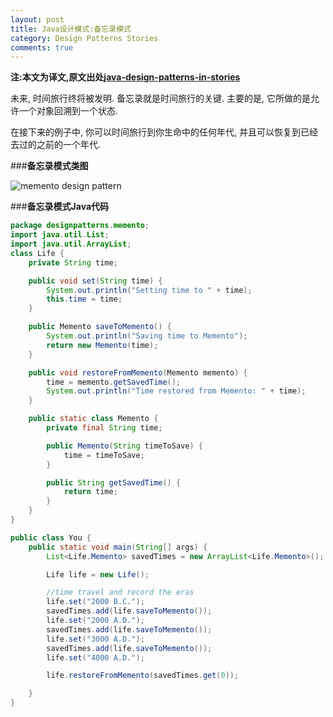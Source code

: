```yaml
---
layout: post
title: Java设计模式:备忘录模式
category: Design Patterns Stories
comments: true
---
```


**注:本文为译文,原文出处[java-design-patterns-in-stories](http://www.programcreek.com/java-design-patterns-in-stories/)**

未来, 时间旅行终将被发明. 备忘录就是时间旅行的关键. 主要的是, 它所做的是允许一个对象回溯到一个状态.<br/>

在接下来的例子中, 你可以时间旅行到你生命中的任何年代, 并且可以恢复到已经去过的之前的一个年代.



###**备忘录模式类图**

<img src="http://www.programcreek.com/wp-content/uploads/2013/02/memento.png" alt="memento design pattern" class="alignleft size-full wp-image-7837">

###**备忘录模式Java代码**

``` java
package designpatterns.memento;
import java.util.List;
import java.util.ArrayList;
class Life {
    private String time;

    public void set(String time) {
        System.out.println("Setting time to " + time);
        this.time = time;
    }

    public Memento saveToMemento() {
        System.out.println("Saving time to Memento");
        return new Memento(time);
    }

    public void restoreFromMemento(Memento memento) {
        time = memento.getSavedTime();
        System.out.println("Time restored from Memento: " + time);
    }

    public static class Memento {
        private final String time;

        public Memento(String timeToSave) {
            time = timeToSave;
        }

        public String getSavedTime() {
            return time;
        }
    }
}

public class You {
    public static void main(String[] args) {
        List<Life.Memento> savedTimes = new ArrayList<Life.Memento>();

        Life life = new Life();

        //time travel and record the eras
        life.set("2000 B.C.");
        savedTimes.add(life.saveToMemento());
        life.set("2000 A.D.");
        savedTimes.add(life.saveToMemento());
        life.set("3000 A.D.");
        savedTimes.add(life.saveToMemento());
        life.set("4000 A.D.");

        life.restoreFromMemento(savedTimes.get(0));

    }
}
```

